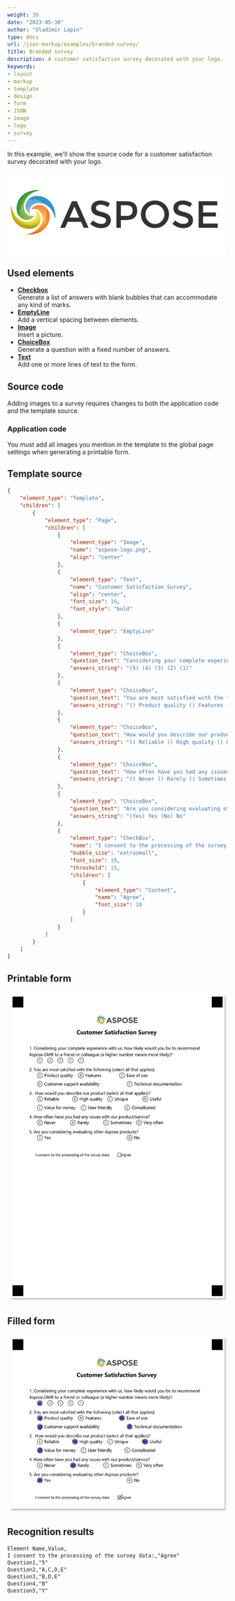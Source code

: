 ```yaml
---
weight: 30
date: "2023-05-30"
author: "Vladimir Lapin"
type: docs
url: /json-markup/examples/branded-survey/
title: Branded survey
description: A customer satisfaction survey decorated with your logo.
keywords:
- layout
- markup
- template
- design
- form
- JSON
- image
- logo
- survey
---
```


In this example, we'll show the source code for a customer satisfaction survey decorated with your logo.

![Aspose logo](aspose-logo.png)

## Used elements

- [**Checkbox**](/omr/json-markup/checkbox/)  
  Generate a list of answers with blank bubbles that can accommodate any kind of marks.
- [**EmptyLine**](/omr/json-markup/emptyline/)  
  Add a vertical spacing between elements.
- [**Image**](/omr/json-markup/image/)  
  Insert a picture.
- [**ChoiceBox**](/omr/json-markup/choicebox/)  
  Generate a question with a fixed number of answers.
- [**Text**](/omr/json-markup/text/)  
  Add one or more lines of text to the form.

## Source code

Adding images to a survey requires changes to both the application code and the template source.

### Application code

You must add all images you mention in the template to the global page settings when generating a printable form.

## Template source

```json
{
	"element_type": "Template",
	"children": [
		{
			"element_type": "Page",
			"children": [
				{
					"element_type": "Image",
					"name": "aspose-logo.png",
					"align": "center"
				},
				{
					"element_type": "Text",
					"name": "Customer Satisfaction Survey",
					"align": "center",
					"font_size": 16,
					"font_style": "bold"
				},
				{
					"element_type": "EmptyLine"
				},
				{
					"element_type": "ChoiceBox",
					"question_text": "Considering your complete experience with us, how likely would you be to recommend\r\nAspose.OMR to a friend or colleague (a higher number means more likely)?",
					"answers_string": "(5) (4) (3) (2) (1)"
				},
				{
					"element_type": "ChoiceBox",
					"question_text": "You are most satisfied with the following (select all that applies):",
					"answers_string": "() Product quality () Features () Ease of use\r\n() Customer support availability () Technical documentation"
				},
				{
					"element_type": "ChoiceBox",
					"question_text": "How would you describe our product (select all that applies)?",
					"answers_string": "() Reliable () High quality () Unique () Useful\r\n() Value for money () User friendly () Complicated"
				},
				{
					"element_type": "ChoiceBox",
					"question_text": "How often have you had any issues with our product/service?",
					"answers_string": "() Never () Rarely () Sometimes () Very often"
				},
				{
					"element_type": "ChoiceBox",
					"question_text": "Are you considering evaluating other Aspose products?",
					"answers_string": "(Yes) Yes (No) No"
				},
				{
					"element_type": "CheckBox",
					"name": "I consent to the processing of the survey data:",
					"bubble_size": "extrasmall",
					"font_size": 10,
					"threshold": 15,
					"children": [
						{
							"element_type": "Content",
							"name": "Agree",
							"font_size": 10
						}
					]
				}
			]
		}
	]
}
```

## Printable form

![Printable form](survey-brand-template.png)

## Filled form

![Filled form](survey-brand-fill.png)

## Recognition results

```
Element Name,Value,
I consent to the processing of the survey data:,"Agree"
Question1,"5"
Question2,"A,C,D,E"
Question3,"B,D,E"
Question4,"B"
Question5,"Y"
```
